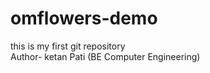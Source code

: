 # omflowers-demo

this is my first git repository
<br>
Author- ketan Pati (BE Computer Engineering)
